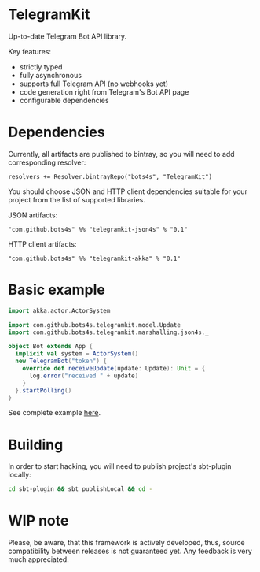 TelegramKit
===========

Up-to-date Telegram Bot API library.

Key features:
- strictly typed
- fully asynchronous
- supports full Telegram API (no webhooks yet)
- code generation right from Telegram's Bot API page
- configurable dependencies

Dependencies
============

Currently, all artifacts are published to bintray, so you will need to add corresponding resolver:
```
resolvers += Resolver.bintrayRepo("bots4s", "TelegramKit")
```

You should choose JSON and HTTP client dependencies suitable for your project from the
list of supported libraries.

JSON artifacts:
```
"com.github.bots4s" %% "telegramkit-json4s" % "0.1"
```

HTTP client artifacts:
```
"com.github.bots4s" %% "telegramkit-akka" % "0.1"
```

Basic example
=============

```scala
import akka.actor.ActorSystem

import com.github.bots4s.telegramkit.model.Update
import com.github.bots4s.telegramkit.marshalling.json4s._

object Bot extends App {
  implicit val system = ActorSystem()
  new TelegramBot("token") {
    override def receiveUpdate(update: Update): Unit = {
      log.error("received " + update)
    }
  }.startPolling()
}
```

See complete example [here](https://github.com/bots4s/telegramkit/tree/master/example).

Building
========

In order to start hacking, you will need to publish project's sbt-plugin locally:
```bash
cd sbt-plugin && sbt publishLocal && cd -
```

WIP note
========

Please, be aware, that this framework is actively developed, thus, source compatibility between
releases is not guaranteed yet. Any feedback is very much appreciated.

